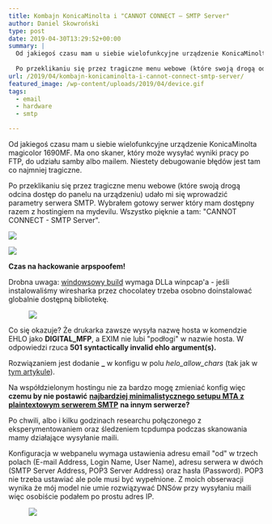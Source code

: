 ```yaml
---
title: Kombajn KonicaMinolta i "CANNOT CONNECT – SMTP Server"
author: Daniel Skowroński
type: post
date: 2019-04-30T13:29:52+00:00
summary: |
  Od jakiegoś czasu mam u siebie wielofunkcyjne urządzenie KonicaMinolta magicolor 1690MF. Ma ono skaner, który może wysyłać wyniki pracy po FTP, do udziału samby albo mailem. Niestety debugowanie błędów jest tam co najmniej tragiczne.
  
  Po przeklikaniu się przez tragiczne menu webowe (które swoją drogą odcina dostęp do panelu na urządzeniu) udało mi się wprowadzić parametry serwera SMTP. Wybrałem gotowy serwer który mam dostępny razem z hostingiem na mydevilu. Wszystko pięknie a tam: "CANNOT CONNECT – SMTP Server".
url: /2019/04/kombajn-konicaminolta-i-cannot-connect-smtp-server/
featured_image: /wp-content/uploads/2019/04/device.gif
tags:
  - email
  - hardware
  - smtp

---
```

Od jakiegoś czasu mam u siebie wielofunkcyjne urządzenie KonicaMinolta magicolor 1690MF. Ma ono skaner, który może wysyłać wyniki pracy po FTP, do udziału samby albo mailem. Niestety debugowanie błędów jest tam co najmniej tragiczne. 

Po przeklikaniu się przez tragiczne menu webowe (które swoją drogą odcina dostęp do panelu na urządzeniu) udało mi się wprowadzić parametry serwera SMTP. Wybrałem gotowy serwer który mam dostępny razem z hostingiem na mydevilu. Wszystko pięknie a tam: "CANNOT CONNECT - SMTP Server".

![](/wp-content/uploads/2019/04/error_device.png)

![](/wp-content/uploads/2019/04/error_web-1.png)


**Czas na hackowanie arpspoofem!**  


Drobna uwaga: [windowsowy build][1] wymaga DLLa winpcap'a - jeśli instalowaliśmy wiresharka przez chocolatey trzeba osobno doinstalować globalnie dostępną bibliotekę.<figure class="wp-block-image">

![](/wp-content/uploads/2019/04/wireshark.png) </figure> 

Co się okazuje? Że drukarka zawsze wysyła nazwę hosta w komendzie EHLO jako **DIGITAL_MFP**, a EXIM nie lubi "podłogi" w nazwie hosta. W odpowiedzi rzuca **501 syntactically invalid ehlo argument(s).** 

Rozwiązaniem jest dodanie **_** w konfigu w polu _helo\_allow\_chars_ (tak jak w [tym artykule][2]).

Na współdzielonym hostingu nie za bardzo mogę zmieniać konfig więc **czemu by nie postawić** [**najbardziej minimalistycznego setupu MTA z plaintextowym serwerem SMTP**][3] **na innym serwerze?**

Po chwili, albo i kilku godzinach researchu połączonego z eksperymentowaniem oraz śledzeniem tcpdumpa podczas skanowania mamy działające wysyłanie maili.

Konfiguracja w webpanelu wymaga ustawienia adresu email "od" w trzech polach (E-mail Address, Login Name, User Name), adresu serwera w dwóch (SMTP Server Address, POP3 Server Address) oraz hasła (Password). POP3 nie trzeba ustawiać ale pole musi być wypełnione. Z moich obserwacji wynika że mój model nie umie rozwiązywać DNSów przy wysyłaniu maili więc osobiście podałem po prostu adres IP.<figure class="wp-block-image">

![](/wp-content/uploads/2019/04/config.png) </figure>

 [1]: https://github.com/alandau/arpspoof
 [2]: https://heapdump.wordpress.com/2010/07/07/exim4-helo-config-in-debian/
 [3]: /2019/04/najbardziej-minimalistyczny-setup-mta-z-plaintextowym-serwerem-smtp/